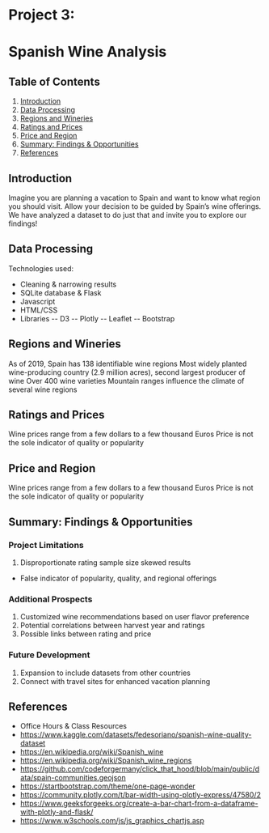 # Project 3:
# Spanish Wine Analysis

## Table of Contents

1. [Introduction](#introduction)
2. [Data Processing](#data-processing)
3. [Regions and Wineries](#regions-and-wineries)
4. [Ratings and Prices](#ratingsand-prices)
5. [Price and Region](#price-and-region)
6. [Summary: Findings & Opportunities](#summary-findings-&-opportunities)
7. [References](#references)


## Introduction
Imagine you are planning a vacation to Spain and want to know what region you should visit. 
Allow your decision to be guided by Spain’s wine offerings.
We have analyzed a dataset to do just that and invite you to explore our findings!


## Data Processing
Technologies used:
- Cleaning & narrowing results
- SQLite database & Flask
- Javascript
- HTML/CSS
- Libraries
-- D3
-- Plotly
-- Leaflet
-- Bootstrap


## Regions and Wineries
As of 2019, Spain has 138 identifiable wine regions
Most widely planted wine-producing country (2.9 million acres), second largest producer of wine
Over 400 wine varieties
Mountain ranges influence the climate of several wine regions

## Ratings and Prices
Wine prices range from a few dollars to a few thousand Euros
Price is not the sole indicator of quality or popularity

## Price and Region
Wine prices range from a few dollars to a few thousand Euros
Price is not the sole indicator of quality or popularity


## Summary: Findings & Opportunities 


### Project Limitations
1. Disproportionate rating sample size skewed results
- False indicator of popularity, quality, and regional offerings


### Additional Prospects
1. Customized wine recommendations based on user flavor preference
2. Potential correlations between harvest year and ratings
3. Possible links between rating and price

### Future Development
1. Expansion to include datasets from other countries
2. Connect with travel sites for enhanced vacation planning


## References
- Office Hours & Class Resources
- https://www.kaggle.com/datasets/fedesoriano/spanish-wine-quality-dataset   
- https://en.wikipedia.org/wiki/Spanish_wine
- https://en.wikipedia.org/wiki/Spanish_wine_regions
- https://github.com/codeforgermany/click_that_hood/blob/main/public/data/spain-communities.geojson
- https://startbootstrap.com/theme/one-page-wonder 
- https://community.plotly.com/t/bar-width-using-plotly-express/47580/2
- https://www.geeksforgeeks.org/create-a-bar-chart-from-a-dataframe-with-plotly-and-flask/
- https://www.w3schools.com/js/js_graphics_chartjs.asp

